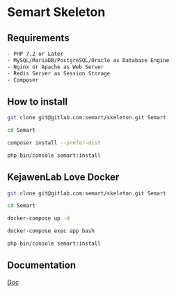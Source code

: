 # Semart Skeleton

## Requirements

```bash
- PHP 7.2 or Later
- MySQL/MariaDB/PostgreSQL/Oracle as Database Engine
- Nginx or Apache as Web Server
- Redis Server as Session Storage
- Composer

```

## How to install

```bash
git clone git@gitlab.com:semart/skeleton.git Semart

cd Semart

composer install --prefer-dist

php bin/console semart:install
```

## KejawenLab Love Docker

```bash
git clone git@gitlab.com:semart/skeleton.git Semart

cd Semart 

docker-compose up -d

docker-compose exec app bash

php bin/console semart:install
```

## Documentation

[Doc](doc)
